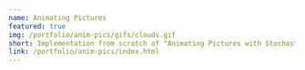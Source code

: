 ```yaml
---
name: Animating Pictures
featured: true
img: /portfolio/anim-pics/gifs/clouds.gif
short: Implementation from scratch of "Animating Pictures with Stochastic Motion Textures" by Chuang et. al. 2005, for CS194-26 (Computational Photography) final project. This project includes implementing Bayesian matting, inpainting, and motion specification. I apply this technique to generate results on both paintings and photographs.
link: /portfolio/anim-pics/index.html
---
```


